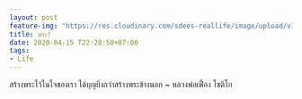 ```yaml
---
layout: post
feature-img: "https://res.cloudinary.com/sdees-reallife/image/upload/v1555658919/sample_feature_img.png"
title: พระ!
date: 2020-04-15 T22:28:50+07:00
tags:
- Life
---
```

สร้างพระไว้ในใจของเรา ได้บุญยิ่งกว่าสร้างพระข้างนอก ~ หลวงพ่อเฟื่อง โชติโก

<i class="fa fa-child" style="color:plum"></i>
